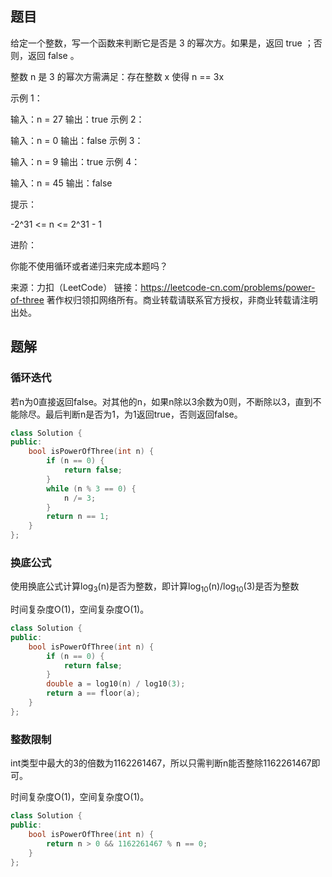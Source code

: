 ## 题目

给定一个整数，写一个函数来判断它是否是 3 的幂次方。如果是，返回 true ；否则，返回 false 。

整数 n 是 3 的幂次方需满足：存在整数 x 使得 n == 3x

 

示例 1：

输入：n = 27
输出：true
示例 2：

输入：n = 0
输出：false
示例 3：

输入：n = 9
输出：true
示例 4：

输入：n = 45
输出：false


提示：

-2^31 <= n <= 2^31 - 1


进阶：

你能不使用循环或者递归来完成本题吗？

来源：力扣（LeetCode）
链接：https://leetcode-cn.com/problems/power-of-three
著作权归领扣网络所有。商业转载请联系官方授权，非商业转载请注明出处。

## 题解

### 循环迭代

若n为0直接返回false。对其他的n，如果n除以3余数为0则，不断除以3，直到不能除尽。最后判断n是否为1，为1返回true，否则返回false。

```c++
class Solution {
public:
    bool isPowerOfThree(int n) {
        if (n == 0) {
            return false;
        }
        while (n % 3 == 0) {
            n /= 3;
        }
        return n == 1;
    }
};
```

### 换底公式

使用换底公式计算log<sub>3</sub>(n)是否为整数，即计算log<sub>10</sub>(n)/log<sub>10</sub>(3)是否为整数

时间复杂度O(1)，空间复杂度O(1)。

```c++
class Solution {
public:
    bool isPowerOfThree(int n) {
        if (n == 0) {
            return false;
        }
        double a = log10(n) / log10(3);
        return a == floor(a);
    }
};
```

### 整数限制

int类型中最大的3的倍数为1162261467，所以只需判断n能否整除1162261467即可。

时间复杂度O(1)，空间复杂度O(1)。

```c++
class Solution {
public:
    bool isPowerOfThree(int n) {
        return n > 0 && 1162261467 % n == 0;
    }
};
```

